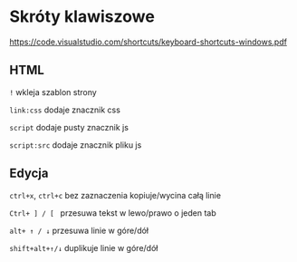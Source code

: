 # Skróty klawiszowe
https://code.visualstudio.com/shortcuts/keyboard-shortcuts-windows.pdf

## HTML
`!` wkleja szablon strony

`link:css` dodaje znacznik css

`script` dodaje pusty znacznik js

`script:src` dodaje znacznik pliku js

## Edycja

`ctrl+x`, `ctrl+c` bez zaznaczenia kopiuje/wycina całą linie

`Ctrl+ ] / [ ` przesuwa tekst w lewo/prawo o jeden tab

`alt+ ↑ / ↓` przesuwa linie w góre/dół

`shift+alt+↑/↓` duplikuje linie w góre/dół